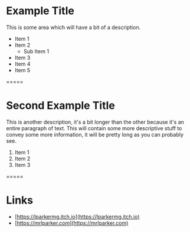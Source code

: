 # Example Title

This is some area which will have a bit of a description.

- Item 1
- Item 2
    - Sub Item 1
- Item 3
- Item 4
- Item 5

=====
# Second Example Title

This is another description, it's a bit longer than the other because it's an entire paragraph of text. This will contain some more descriptive stuff to convey some more information, it will be pretty long as you can probably see.

1. Item 1
2. Item 2
3. Item 3

=====
# Links

- [https://lparkermg.itch.io](https://lparkermg.itch.io)
- [https://mrlparker.com](https://mrlparker.com)